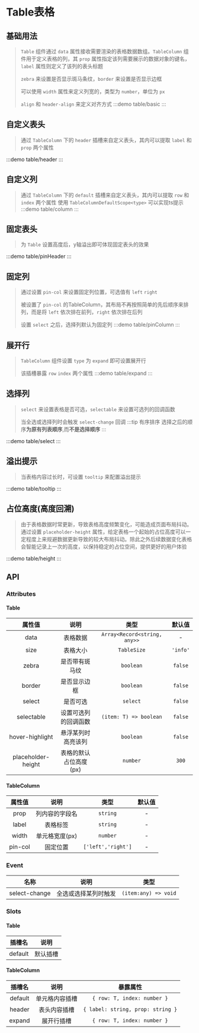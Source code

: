 # Table表格

## 基础用法

> `Table` 组件通过 `data` 属性接收需要渲染的表格数据数组。`TableColumn` 组件用于定义表格的列，其 `prop` 属性指定该列需要展示的数据对象的键名，`label` 属性则定义了该列的表头标题
>
> `zebra` 来设置是否显示斑马条纹，`border` 来设置是否显示边框
>
> 可以使用 `width` 属性来定义列宽的，类型为 `number`，单位为 `px`
>
> `align` 和 `header-align` 来定义对齐方式
> :::demo table/basic
> :::

## 自定义表头

> 通过 `TableColumn` 下的 `header` 插槽来自定义表头，其内可以提取 `label` 和 `prop` 两个属性

:::demo table/header
:::

## 自定义列

> 通过 `TableColumn` 下的 `default` 插槽来自定义表头，其内可以提取 `row` 和 `index` 两个属性
> 使用 `TableColumnDefaultScope<type>` 可以实现ts提示
> :::demo table/column
> :::

## 固定表头

> 为 `Table` 设置高度后，y轴溢出即可体现固定表头的效果

:::demo table/pinHeader
:::

## 固定列

> 通过设置 `pin-col` 来设置固定列位置，可选值有 `left` `right`
>
> 被设置了 `pin-col` 的TableColumn，其布局不再按照简单的先后顺序来排列，而是将 `left` 依次排在前列，`right` 依次排在后列
>
> 设置 `select` 之后，选择列默认为固定列
> :::demo table/pinColumn
> :::

## 展开行

> `TableColumn` 组件设置 `type` 为 `expand` 即可设置展开行
>
> 该插槽暴露 `row` `index` 两个属性
> :::demo table/expand
> :::

## 选择列

> `select` 来设置表格是否可选，`selectable` 来设置可选列的回调函数
>
> 当全选或选择列时会触发 `select-change` 回调
> :::tip 有序排序
> 选择之后的顺序**为原有列表顺序**,而**不是选择顺序**
> :::

:::demo table/select
:::

## 溢出提示

> 当表格内容过长时，可设置 `tooltip` 来配置溢出提示

:::demo table/tooltip
:::

## 占位高度(高度回溯)

> 由于表格数据时常更新，导致表格高度频繁变化，可能造成页面布局抖动。通过设置 `placeholder-height` 属性，给定表格一个起始的占位高度可以一定程度上来规避数据更新导致的较大布局抖动。除此之外后续数据变化表格会智能记录上一次的高度，以保持稳定的占位空间，提供更好的用户体验

:::demo table/height
:::

## API

### Attributes

#### Table

|       属性值       |          说明          |             类型             |  默认值  |
| :----------------: | :--------------------: | :--------------------------: | :------: |
|        data        |        表格数据        | `Array<Record<string, any>>` |    -     |
|        size        |        表格大小        |         `TableSize`          | `'info'` |
|       zebra        |     是否带有斑马纹     |          `boolean`           | `false`  |
|       border       |      是否显示边框      |          `boolean`           | `false`  |
|       select       |        是否可选        |           `select`           | `false`  |
|     selectable     |  设置可选列的回调函数  |    `(item: T) => boolean`    | `false`  |
|  hover-highlight   |   悬浮某列时高亮该列   |          `boolean`           | `false`  |
| placeholder-height | 表格的默认占位高度(px) |           `number`           |  `300`   |

#### TableColumn

| 属性值  |      说明      |        类型        | 默认值 |
| :-----: | :------------: | :----------------: | :----: |
|  prop   | 列内容的字段名 |      `string`      |   -    |
|  label  |    表格标签    |      `string`      |   -    |
|  width  | 单元格宽度(px) |      `number`      |   -    |
| pin-col |    固定位置    | `['left','right']` |   -    |

### Event

|     名称      |         说明         |         类型         |
| :-----------: | :------------------: | :------------------: |
| select-change | 全选或选择某列时触发 | `(item:any) => void` |

### Slots

#### Table

| 插槽名  |   说明   |
| :-----: | :------: |
| default | 默认插槽 |

#### TableColumn

| 插槽名  |      说明      |             暴露属性              |
| :-----: | :------------: | :-------------------------------: |
| default | 单元格内容插槽 |    `{ row: T, index: number }`    |
| header  |  表头内容插槽  | `{ label: string, prop: string }` |
| expand  |   展开行插槽   |    `{ row: T, index: number }`    |
